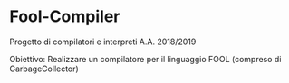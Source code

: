 # Fool-Compiler
Progetto di compilatori e interpreti A.A. 2018/2019

Obiettivo: Realizzare un compilatore per il linguaggio FOOL (compreso di GarbageCollector)
